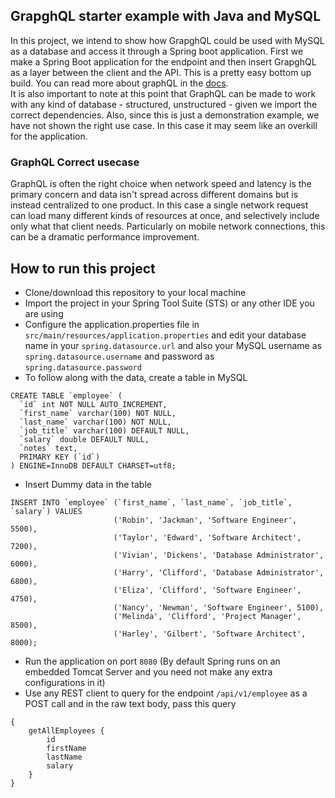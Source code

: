 ## GrapghQL starter example with Java and MySQL
In this project, we intend to show how GrapghQL could be used with MySQL as a database and access it through a Spring boot application. First we make a Spring Boot application for the endpoint and then insert GrapghQL as a layer between the client and the API. This is a pretty easy bottom up build. You can read more about graphQL in the [docs](https://graphql.org/learn/).  
It is also important to note at this point that GraphQL can be made to work with any kind of database - structured, unstructured - given we import the correct dependencies. Also, since this is just a demonstration example, we have not shown the right use case. In this case it may seem like an overkill for the application.  

### GraphQL Correct usecase

GraphQL is often the right choice when network speed and latency is the primary concern and data isn't spread across different domains but is instead centralized to one product. In this case a single network request can load many different kinds of resources at once, and selectively include only what that client needs. Particularly on mobile network connections, this can be a dramatic performance improvement.  

## How to run this project

- Clone/download this repository to your local machine
- Import the project in your Spring Tool Suite (STS) or any other IDE you are using
- Configure the application.properties file in `src/main/resources/application.properties` and edit your database name in your `spring.datasource.url` and also your MySQL username as `spring.datasource.username` and password as `spring.datasource.password`
- To follow along with the data, create a table in MySQL
```
CREATE TABLE `employee` (
  `id` int NOT NULL AUTO_INCREMENT,
  `first_name` varchar(100) NOT NULL,
  `last_name` varchar(100) NOT NULL,
  `job_title` varchar(100) DEFAULT NULL,
  `salary` double DEFAULT NULL,
  `notes` text,
  PRIMARY KEY (`id`)
) ENGINE=InnoDB DEFAULT CHARSET=utf8;
```
- Insert Dummy data in the table
```
INSERT INTO `employee` (`first_name`, `last_name`, `job_title`, `salary`) VALUES 
                       ('Robin', 'Jackman', 'Software Engineer', 5500),
                       ('Taylor', 'Edward', 'Software Architect', 7200),
                       ('Vivian', 'Dickens', 'Database Administrator', 6000),
                       ('Harry', 'Clifford', 'Database Administrator', 6800),
                       ('Eliza', 'Clifford', 'Software Engineer', 4750),
                       ('Nancy', 'Newman', 'Software Engineer', 5100),
                       ('Melinda', 'Clifford', 'Project Manager', 8500),
                       ('Harley', 'Gilbert', 'Software Architect', 8000);
```
- Run the application on port `8080` (By default Spring runs on an embedded Tomcat Server and you need not make any extra configurations in it)
- Use any REST client to query for the endpoint `/api/v1/employee` as a POST call and in the raw text body, pass this query
```
{
	getAllEmployees {
		id
		firstName
		lastName
		salary
	}
}
```

